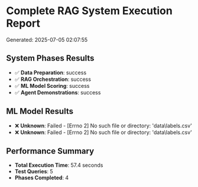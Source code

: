 # Complete RAG System Execution Report
Generated: 2025-07-05 02:07:55

## System Phases Results
- ✅ **Data Preparation**: success
- ✅ **RAG Orchestration**: success
- ✅ **ML Model Scoring**: success
- ✅ **Agent Demonstrations**: success

## ML Model Results

- ❌ **Unknown**: Failed - [Errno 2] No such file or directory: 'data\\labels.csv'
- ❌ **Unknown**: Failed - [Errno 2] No such file or directory: 'data\\labels.csv'

## Performance Summary
- **Total Execution Time**: 57.4 seconds
- **Test Queries**: 5
- **Phases Completed**: 4
